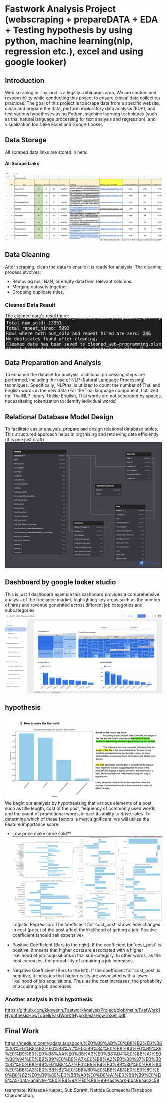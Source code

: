 # Fastwork Analysis Project (webscraping + prepareDATA + EDA + Testing hypothesis by using python, machine learning(nlp, regression etc.), excel and using google looker)

## Introduction
Web scraping in Thailand is a legally ambiguous area. We are caution and responsibility while conducting this project to ensure ethical data collection practices. The goal of this project is to scrape data from a specific website, clean and prepare the data, perform exploratory data analysis (EDA), and test various hypotheses using Python, machine learning techniques (such as thai natural language processing for text analysis and regression), and visualization tools like Excel and Google Looker.

## Data Storage
All scraped data links are stored in here:
#### All Scrape Links
![Customer Overview](webscraping+prepareProject/pic/allScrapProject.png)

## Data Cleaning

After scraping, clean the data to ensure it is ready for analysis. The cleaning process involves:
- Removing null, NaN, or empty data from relevant columns.
- Merging datasets together.
- Dropping duplicate titles.

### Cleaned Data Result
The cleaned data's resul there:
![Customer Overview](webscraping+prepareProject/pic/cleanResult.png)

## Data Preparation and Analysis

To enhance the dataset for analysis, additional processing steps are performed, including the use of NLP (Natural Language Processing) techniques. Specifically, NLPthai is utilized to count the number of Thai and English words in the new data (For the Thai language component, I utilized the ThaiNLP library. Unlike English, Thai words are not separated by spaces, necessitating tokenization to identify individual words)

## Relational Database Model Design 
To facilitate easier analysis, prepare and design relational database tables. This structured approach helps in organizing and retrieving data efficiently. (this one just draft)
![Database](webscraping+prepareProject/pic/DatBaseRationalDesign.png)


## Dashboard by google looker studio
This is just 1 dashboard example 
 this dashboard provides a comprehensive analysis of the freelance market, highlighting key areas such as the number of hires and revenue generated across different job categories and subcategories
![image](123.png)

## hypothesis 

![image](12.png)
We begin our analysis by hypothesizing that various elements of a post, such as title length, cost of the post, frequency of commonly used words, and the count of promotional words, impact its ability to drive sales. To determine which of these factors is most significant, we will utilize the Feature Importance score.

- Low price make more sold??
![Customer Overview](webscraping+prepareProject/pic/1.png)
Logistic Regression: The coefficient for 'cost_post' shows how changes in cost (price) of the post affect the likelihood of getting a job: Positive coefficient (should sell expensive)

- Positive Coefficient (Bars to the right): If the coefficient for 'cost_post' is positive, it means that higher costs are associated with a higher likelihood of job acquisitions in that sub-category. In other words, as the cost increases, the probability of acquiring a job increases.
  
- Negative Coefficient (Bars to the left): If the coefficient for 'cost_post' is negative, it indicates that higher costs are associated with a lower likelihood of job acquisitions. Thus, as the cost increases, the probability of acquiring a job decreases.

### Another analysis in this hypothesis:
https://github.com/kkowenn/FastworkAnalysisProject/blob/main/FastWork1HypothesisHowToSell/FastWork1HypothesisHowToSell.pdf

## Final Work 
https://medium.com/@data.tanaboon/%E0%B8%AB%E0%B8%B2%E0%B8%A3%E0%B8%B2%E0%B8%A2%E0%B9%84%E0%B8%94%E0%B9%89%E0%B9%80%E0%B8%AA%E0%B8%A3%E0%B8%B4%E0%B8%A1%E0%B8%94%E0%B9%89%E0%B8%A7%E0%B8%A2%E0%B8%87%E0%B8%B2%E0%B8%99%E0%B8%A7%E0%B8%B4%E0%B9%80%E0%B8%84%E0%B8%A3%E0%B8%B2%E0%B8%B0%E0%B8%AB%E0%B9%8C%E0%B8%82%E0%B9%89%E0%B8%AD%E0%B8%A1%E0%B8%B9%E0%B8%A5-data-analyte-%E0%B8%9A%E0%B8%99-fastwork-b0c86aac2c58

teammate:
Kritsada kruapat, Sub.Soravit, Nattida SupmeechaiTanaboon Charoenchon,






